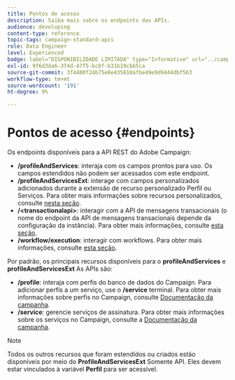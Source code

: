 ```yaml
---
title: Pontos de acesso
description: Saiba mais sobre os endpoints das APIs.
audience: developing
content-type: reference
topic-tags: campaign-standard-apis
role: Data Engineer
level: Experienced
badge: label="DISPONIBILIDADE LIMITADA" type="Informative" url="../campaign-standard-migration-home.md" tooltip="Restrito a usuários migrados do Campaign Standard"
exl-id: 9f6d3da6-374d-47f5-bc8f-b31b19cbb5ca
source-git-commit: 3f4400f24b75e8e435610afbe49e9d9444dbf563
workflow-type: tm+mt
source-wordcount: '191'
ht-degree: 9%

---
```


# Pontos de acesso {#endpoints}

Os endpoints disponíveis para a API REST do Adobe Campaign:

* **/profileAndServices**: interaja com os campos prontos para uso. Os campos estendidos não podem ser acessados com este endpoint.
* **/profileAndServicesExt**: interage com campos personalizados adicionados durante a extensão de recurso personalizado Perfil ou Serviços. Para obter mais informações sobre recursos personalizados, consulte [nesta seção](custom-resources.md).
* **/&lt;transactionalapi>**: interagir com a API de mensagens transacionais (o nome do endpoint da API de mensagens transacionais depende da configuração da instância). Para obter mais informações, consulte [esta seção](managing-transactional-messages.md).
* **/workflow/execution**: interagir com workflows. Para obter mais informações, consulte [esta seção](controlling-a-workflow.md).

Por padrão, os principais recursos disponíveis para o **profileAndServices** e **profileAndServicesExt** As APIs são:

* **/profile**: interaja com perfis do banco de dados do Campaign. Para adicionar perfis a um serviço, use o **/service** terminal. Para obter mais informações sobre perfis no Campaign, consulte [Documentação da campanha](https://helpx.adobe.com/campaign/standard/audiences/using/about-profiles.html).
* **/service**: gerencie serviços de assinatura. Para obter mais informações sobre os serviços no Campaign, consulte a [Documentação da campanha](https://helpx.adobe.com/campaign/standard/audiences/using/creating-a-service.html).

>[!NOTE]
>
>Todos os outros recursos que foram estendidos ou criados estão disponíveis por meio do **ProfileAndServicesExt** Somente API. Eles devem estar vinculados à variável **Perfil** para ser acessível.
